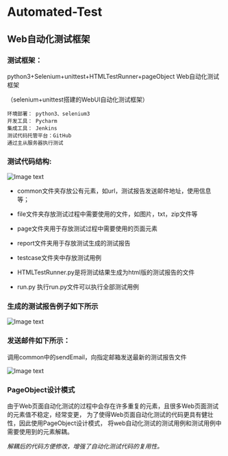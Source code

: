 # Automated-Test
## Web自动化测试框架

### 测试框架：
python3+Selenium+unittest+HTMLTestRunner+pageObject  Web自动化测试框架

（selenium+unittest搭建的WebUI自动化测试框架）

    环境部署： python3、selenium3 
    开发工具： Pycharm
    集成工具： Jenkins
    测试代码托管平台：GitHub
    通过主从服务器执行测试
    
### 测试代码结构:

![Image text](https://raw.githubusercontent.com/linyuli861/Automated-Test/master/z-README-image/report.png)

* common文件夹存放公有元素，如url，测试报告发送邮件地址，使用信息等；

* file文件夹存放测试过程中需要使用的文件，如图片，txt，zip文件等

* page文件夹用于存放测试过程中需要使用的页面元素

* report文件夹用于存放测试生成的测试报告

* testcase文件夹中存放测试用例

* HTMLTestRunner.py是将测试结果生成为html版的测试报告的文件

* run.py 执行run.py文件可以执行全部测试用例

### 生成的测试报告例子如下所示

![Image text](https://raw.githubusercontent.com/linyuli861/Automated-Test/master/z-README-image/structure.png)

### 发送邮件如下所示：

调用common中的sendEmail，向指定邮箱发送最新的测试报告文件

![Image text](https://raw.githubusercontent.com/linyuli861/Automated-Test/master/z-README-image/email.jpg)

### PageObject设计模式

由于Web页面自动化测试的过程中会存在许多重复的元素，且很多Web页面测试的元素值不稳定，经常变更，
为了使得Web页面自动化测试的代码更具有健壮性，因此使用PageObject设计模式，
将web自动化测试的测试用例和测试用例中需要使用到的元素解耦。

*解耦后的代码方便修改，增强了自动化测试代码的复用性。*

 
 







